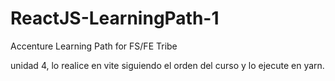 # ReactJS-LearningPath-1
Accenture Learning Path for FS/FE Tribe

unidad 4, lo realice en vite siguiendo el orden del curso y lo ejecute en  yarn.
